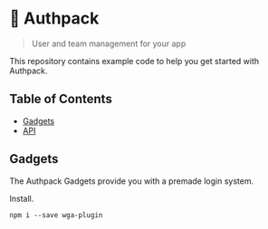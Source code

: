 # 🏇 Authpack

> User and team management for your app

This repository contains example code to help you get started with Authpack.

## Table of Contents

- [Gadgets](#gadgets)
- [API](#api)

## Gadgets

The Authpack Gadgets provide you with a premade login system.

Install.

```shell
npm i --save wga-plugin
```
